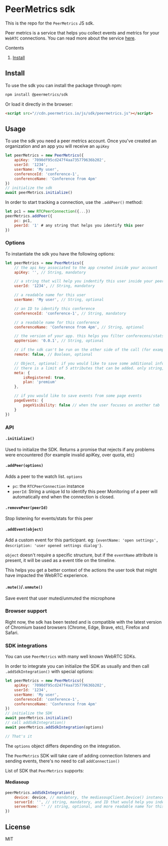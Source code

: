 # PeerMetrics sdk

This is the repo for the `PeerMetrics` JS sdk. 

Peer metrics is a service that helps you collect events and metrics for your `WebRTC` connections. You can read more about the service [here](https://peermetrics.io/).



Contents

1. [Install]()

## Install

To use the sdk you can install the package through npm:

```sh
npm install @peermetrics/sdk
```

Or load it directly in the browser:

```html
<script src="//cdn.peermetrics.io/js/sdk/peermetrics.js"></script>
```



## Usage

To use the sdk you need a peer metrics account. Once you've created an organization and an app you will receive an `apiKey`

```js
let peerMetrics = new PeerMetrics({
    apiKey: '7090df95cd247f4aa735779636b202',
    userId: '1234',
    userName: 'My user',
    conferenceId: 'conference-1',
    conferenceName: 'Conference from 4pm'
})
// initialize the sdk
await peerMetrics.initialize()
```
In order to start tracking a connection, use the `.addPeer()` method:
```js
let pc1 = new RTCPeerConnection({...})
peerMetrics.addPeer({
    pc: pc1,
    peerId: '1' # any string that helps you identify this peer
})
```
### Options
To instantiate the sdk you have the following options:
```js
let peerMetrics = new PeerMetrics({
    // the api key associated to the app created inside your account
    apiKey: '', // String, mandatory

    // a string that will help you indentify this user inside your peer metrics account
    userId: '1234', // String, mandatory

    // a readable name for this user
    userName: 'My user', // String, optional

    // an ID to identify this conference
    conferenceId: 'conference-1', // String, mandatory

    // a readable name for this conference
    conferenceName: 'Conference from 4pm', // String, optional

    // the version of your app. this helps you filter conferecens/stats for a specific version
    appVersion: '0.0.1', // String, optional

    // if the sdk can't be run on the other side of the call (for example a SFU) you can still collect some stats for that using this flag
    remote: false, // Boolean, optional

    // Object, optional: if you would like to save some additional info about this user
    // there is a limit of 5 attributes that can be added. only string, number, boolean supported as values
    meta: {
        isRegistered: true,
        plan: 'premium'
    },

    // if you would like to save events from some page events
    pageEvents: {
        pageVisibility: false // when the user focuses on another tab
    }
})
```

### API

#### `.initialize()`

Used to initialize the SDK. Returns a promise that rejects if any problems were encountered (for example invalid apiKey, over quota, etc)

#### `.addPeer(options)`
Adds a peer to the watch list.
`options`

  - `pc`: the `RTCPeerConnection` instance
  - `peerId`: String a unique Id to identify this peer
Monitoring of a peer will automatically end when the connection is closed.

#### `.removePeer(peerId)`

Stop listening for events/stats for this peer

#### `.addEvent(object)`

Add a custom event for this participant. eg: `{eventName: 'open settings', description: 'user opened settings dialog'}`.

`object` doesn't require a specific structure, but if the `eventName` attribute is present, it will be used as a event title on the timeline.

This helps you get a better context of the actions the user took that might have impacted the WebRTC experience.

#### `.mute()`/`.unmute()`

Save event that user muted/unmuted the microphone

### Browser support

Right now, the sdk has been tested and is compatible with the latest version of Chromium based browsers (Chrome, Edge, Brave, etc), Firefox and Safari.

### SDK integrations

You can use `PeerMetrics` with many well known WebRTC SDKs. 

In order to integrate you can initialize the SDK as usually and then call `.addSdkIntegration()` with special options:

```js
let peerMetrics = new PeerMetrics({
    apiKey: '7090df95cd247f4aa735779636b202',
    userId: '1234',
    userName: 'My user',
    conferenceId: 'conference-1',
    conferenceName: 'Conference from 4pm'
})
// initialize the SDK
await peerMetrics.initialize()
// call addSdkIntegration()
await peerMetrics.addSdkIntegration(options)

// That's it
```

The `options` object differs depending on the integration. 

The `PeerMetrics` SDK will take care of adding connection listeners and sending events, there's no need to call `addConnection()`

List of SDK that `PeerMetrics` supports:

#### Mediasoup

```js
peerMetrics.addSdkIntegration({
    device: device, // mandatory, the mediasoupClient.Device() instance
    serverId: '', // string, mandatory, and ID that would help you indentify the SFU server the user connets to
    serverName: '' // string, optional, and more readable name for this server
})
```



## License
MIT
